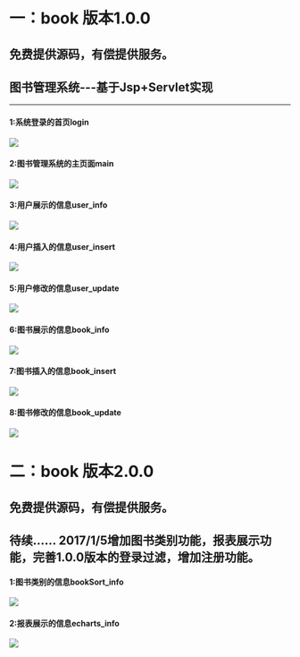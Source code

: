 # 一：book 版本1.0.0
## 免费提供源码，有偿提供服务。
## 图书管理系统---基于Jsp+Servlet实现
***
#### 1:系统登录的首页login
![](https://github.com/MRbie/book/blob/master/WebContent/resource/images/login.png)
#### 2:图书管理系统的主页面main
![](https://github.com/MRbie/book/blob/master/WebContent/resource/images/library_show.png)
#### 3:用户展示的信息user_info
![](https://github.com/MRbie/book/blob/master/WebContent/resource/images/user_info.png)
#### 4:用户插入的信息user_insert
![](https://github.com/MRbie/book/blob/master/WebContent/resource/images/user_insert.png)
#### 5:用户修改的信息user_update
![](https://github.com/MRbie/book/blob/master/WebContent/resource/images/user_update.png)
#### 6:图书展示的信息book_info
![](https://github.com/MRbie/book/blob/master/WebContent/resource/images/book_info.png)
#### 7:图书插入的信息book_insert
![](https://github.com/MRbie/book/blob/master/WebContent/resource/images/book_insert.png)
#### 8:图书修改的信息book_update
![](https://github.com/MRbie/book/blob/master/WebContent/resource/images/book_update.png)


# 二：book 版本2.0.0
## 免费提供源码，有偿提供服务。
## 待续...... 2017/1/5增加图书类别功能，报表展示功能，完善1.0.0版本的登录过滤，增加注册功能。
#### 1:图书类别的信息bookSort_info
![](https://github.com/MRbie/book/blob/master/WebContent/resource/images/bookSort.png)
#### 2:报表展示的信息echarts_info
![](https://github.com/MRbie/book/blob/master/WebContent/resource/images/echarts.png)








